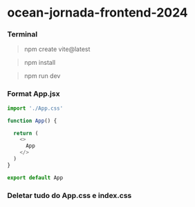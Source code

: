 # ocean-jornada-frontend-2024

### Terminal
> npm create vite@latest

> npm install

> npm run dev

### Format App.jsx
```javascript
import './App.css'

function App() {

  return (
    <>
      App
    </>
  )
}

export default App
```
### Deletar tudo do **App.css** e **index.css**